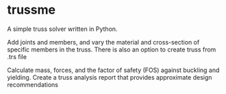 # trussme
A simple truss solver written in Python.

Add joints and members, and vary the material and cross-section of specific members in the truss. There is also an option to create truss from .trs file

Calculate mass, forces, and the factor of safety (FOS) against buckling and yielding. Create a truss analysis report that provides approximate design recommendations
